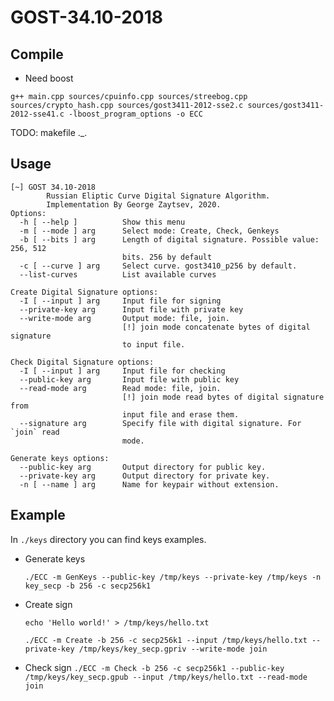 # GOST-34.10-2018

## Compile

* Need boost

`g++ main.cpp sources/cpuinfo.cpp sources/streebog.cpp sources/crypto_hash.cpp sources/gost3411-2012-sse2.c sources/gost3411-2012-sse41.c -lboost_program_options -o ECC`

TODO: makefile ._.

## Usage
```
[~] GOST 34.10-2018
        Russian Eliptic Curve Digital Signature Algorithm.
        Implementation By George Zaytsev, 2020.
Options:
  -h [ --help ]          Show this menu
  -m [ --mode ] arg      Select mode: Create, Check, Genkeys
  -b [ --bits ] arg      Length of digital signature. Possible value: 256, 512
                         bits. 256 by default
  -c [ --curve ] arg     Select curve. gost3410_p256 by default.
  --list-curves          List available curves

Create Digital Signature options:
  -I [ --input ] arg     Input file for signing
  --private-key arg      Input file with private key
  --write-mode arg       Output mode: file, join.
                         [!] join mode concatenate bytes of digital signature
                         to input file.

Check Digital Signature options:
  -I [ --input ] arg     Input file for checking
  --public-key arg       Input file with public key
  --read-mode arg        Read mode: file, join.
                         [!] join mode read bytes of digital signature from
                         input file and erase them.
  --signature arg        Specify file with digital signature. For `join` read
                         mode.

Generate keys options:
  --public-key arg       Output directory for public key.
  --private-key arg      Output directory for private key.
  -n [ --name ] arg      Name for keypair without extension.
```

## Example

In `./keys` directory you can find keys examples.

- Generate keys

  `./ECC -m GenKeys --public-key /tmp/keys --private-key /tmp/keys -n key_secp -b 256 -c secp256k1 `

- Create sign

  `echo 'Hello world!' > /tmp/keys/hello.txt`

  `./ECC -m Create -b 256 -c secp256k1 --input /tmp/keys/hello.txt --private-key /tmp/keys/key_secp.gpriv --write-mode join`

- Check sign
  `./ECC -m Check -b 256 -c secp256k1 --public-key /tmp/keys/key_secp.gpub --input /tmp/keys/hello.txt --read-mode join`